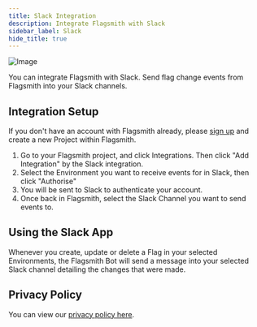 ```yaml
---
title: Slack Integration
description: Integrate Flagsmith with Slack
sidebar_label: Slack
hide_title: true
---
```


![Image](/img/integrations/slack/slack-logo.svg)

You can integrate Flagsmith with Slack. Send flag change events from Flagsmith into your Slack channels.

## Integration Setup

If you don't have an account with Flagsmith already, please [sign up](https://app.flagsmith.com/signup) and create a new
Project within Flagsmith.

1. Go to your Flagsmith project, and click Integrations. Then click "Add Integration" by the Slack integration.
2. Select the Environment you want to receive events for in Slack, then click "Authorise"
3. You will be sent to Slack to authenticate your account.
4. Once back in Flagsmith, select the Slack Channel you want to send events to.

## Using the Slack App

Whenever you create, update or delete a Flag in your selected Environments, the Flagsmith Bot will send a message into
your selected Slack channel detailing the changes that were made.

## Privacy Policy

You can view our [privacy policy here](https://flagsmith.com/privacy-policy/). 